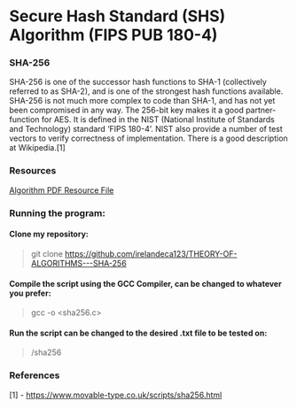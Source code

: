 # Secure Hash Standard (SHS) Algorithm (FIPS PUB 180-4) 

### SHA-256
SHA-256 is one of the successor hash functions to SHA-1 (collectively referred to as SHA-2), 
and is one of the strongest hash functions available. SHA-256 is not much more complex to code than SHA-1,
and has not yet been compromised in any way. The 256-bit key makes it a good partner-function for AES. 
It is defined in the NIST (National Institute of Standards and Technology) standard ‘FIPS 180-4’.
NIST also provide a number of test vectors to verify correctness of implementation. There is a good description at Wikipedia.[1]

### Resources
[Algorithm PDF Resource File](https://nvlpubs.nist.gov/nistpubs/FIPS/NIST.FIPS.180-4.pdf)

### Running the program:

#### Clone my repository:
> git clone https://github.com/irelandeca123/THEORY-OF-ALGORITHMS---SHA-256

#### Compile the script using the GCC Compiler, <sha256> can be changed to whatever you prefer:
> gcc -o <sha256> <sha256.c>

#### Run the script <testingFile> can be changed to the desired .txt file to be tested on:
> /sha256 <testingFile>

### References
[1] - https://www.movable-type.co.uk/scripts/sha256.html
